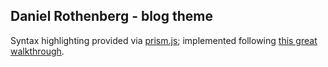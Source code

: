 ## Daniel Rothenberg - blog theme

Syntax highlighting provided via [prism.js](http://prismjs.com/download.html); implemented following [this great walkthrough](http://envyandroid.com/syntax-highlighting-in-ghost/).
